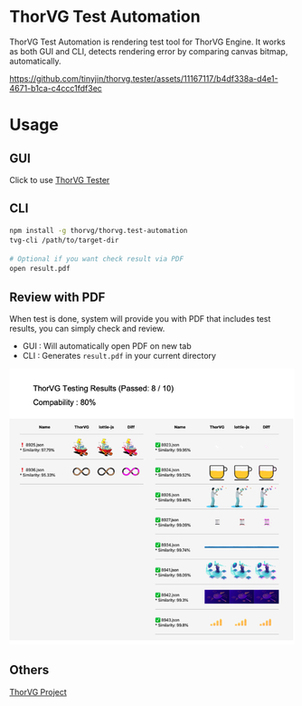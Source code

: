 # ThorVG Test Automation

ThorVG Test Automation is rendering test tool for ThorVG Engine. It works as both GUI and CLI, detects rendering error by comparing canvas bitmap, automatically.

https://github.com/tinyjin/thorvg.tester/assets/11167117/b4df338a-d4e1-4671-b1ca-c4ccc1fdf3ec



# Usage

## GUI
Click to use [ThorVG Tester](https://thorvg-tester.vercel.app)

## CLI
```sh
npm install -g thorvg/thorvg.test-automation
tvg-cli /path/to/target-dir

# Optional if you want check result via PDF
open result.pdf
```

## Review with PDF

When test is done, system will provide you with PDF that includes test results, you can simply check and review.
- GUI : Will automatically open PDF on new tab
- CLI : Generates `result.pdf` in your current directory

![pdf-example](./docs/pdf-example.png)

## Others

[ThorVG Project](https://github.com/thorvg/thorvg)
